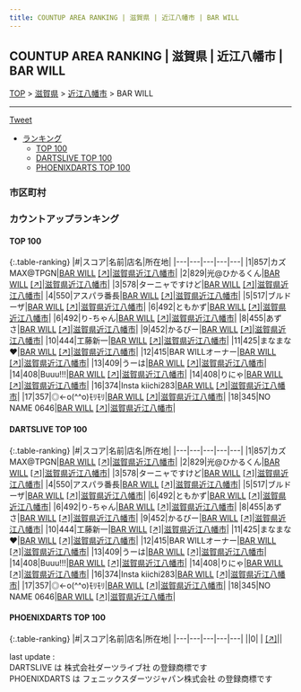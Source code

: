 ```yaml
---
title: COUNTUP AREA RANKING | 滋賀県 | 近江八幡市 | BAR WILL
---
```

## COUNTUP AREA RANKING | 滋賀県 | 近江八幡市 | BAR WILL

[TOP](/darts/rank/) > [滋賀県](/darts/rank/滋賀県/) > [近江八幡市](/darts/rank/滋賀県/近江八幡市/) > BAR WILL

___

<a href="https://twitter.com/share?ref_src=twsrc%5Etfw" data-text="COUNTUP AREA RANKING | 滋賀県近江八幡市BAR WILL" class="twitter-share-button" data-hashtags="DARTSLIVE,PHOENIXDARTS,darts,ダーツ" data-show-count="false">Tweet</a>

* [ランキング](#カウントアップランキング)
    * [TOP 100](#top-100)
    * [DARTSLIVE TOP 100](#dartslive-top-100)
    * [PHOENIXDARTS TOP 100](#phoenixdarts-top-100)

### 市区町村

<ul>

</ul>

### カウントアップランキング

#### TOP 100



{:.table-ranking}
|#|スコア|名前|店名|所在地|
|---|---|---|---|---|
|1|857|<span class="rank-name-dl">カズMAX@TPGN</span>|<a href="/darts/rank/shops/dff72a6590beff2dfec1ae84bb28bd87.html">BAR WILL</a> <a href="https://search.dartslive.com/jp/shop/dff72a6590beff2dfec1ae84bb28bd87">[↗]</a>|<a href="/darts/rank/滋賀県/近江八幡市">滋賀県近江八幡市</a>|
|2|829|<span class="rank-name-dl">光@ひかるくん</span>|<a href="/darts/rank/shops/dff72a6590beff2dfec1ae84bb28bd87.html">BAR WILL</a> <a href="https://search.dartslive.com/jp/shop/dff72a6590beff2dfec1ae84bb28bd87">[↗]</a>|<a href="/darts/rank/滋賀県/近江八幡市">滋賀県近江八幡市</a>|
|3|578|<span class="rank-name-dl">ターニャですけど</span>|<a href="/darts/rank/shops/dff72a6590beff2dfec1ae84bb28bd87.html">BAR WILL</a> <a href="https://search.dartslive.com/jp/shop/dff72a6590beff2dfec1ae84bb28bd87">[↗]</a>|<a href="/darts/rank/滋賀県/近江八幡市">滋賀県近江八幡市</a>|
|4|550|<span class="rank-name-dl">アスパラ番長</span>|<a href="/darts/rank/shops/dff72a6590beff2dfec1ae84bb28bd87.html">BAR WILL</a> <a href="https://search.dartslive.com/jp/shop/dff72a6590beff2dfec1ae84bb28bd87">[↗]</a>|<a href="/darts/rank/滋賀県/近江八幡市">滋賀県近江八幡市</a>|
|5|517|<span class="rank-name-dl">ブルドーザ</span>|<a href="/darts/rank/shops/dff72a6590beff2dfec1ae84bb28bd87.html">BAR WILL</a> <a href="https://search.dartslive.com/jp/shop/dff72a6590beff2dfec1ae84bb28bd87">[↗]</a>|<a href="/darts/rank/滋賀県/近江八幡市">滋賀県近江八幡市</a>|
|6|492|<span class="rank-name-dl">ともかず</span>|<a href="/darts/rank/shops/dff72a6590beff2dfec1ae84bb28bd87.html">BAR WILL</a> <a href="https://search.dartslive.com/jp/shop/dff72a6590beff2dfec1ae84bb28bd87">[↗]</a>|<a href="/darts/rank/滋賀県/近江八幡市">滋賀県近江八幡市</a>|
|6|492|<span class="rank-name-dl">り-ちゃん</span>|<a href="/darts/rank/shops/dff72a6590beff2dfec1ae84bb28bd87.html">BAR WILL</a> <a href="https://search.dartslive.com/jp/shop/dff72a6590beff2dfec1ae84bb28bd87">[↗]</a>|<a href="/darts/rank/滋賀県/近江八幡市">滋賀県近江八幡市</a>|
|8|455|<span class="rank-name-dl">あずさ</span>|<a href="/darts/rank/shops/dff72a6590beff2dfec1ae84bb28bd87.html">BAR WILL</a> <a href="https://search.dartslive.com/jp/shop/dff72a6590beff2dfec1ae84bb28bd87">[↗]</a>|<a href="/darts/rank/滋賀県/近江八幡市">滋賀県近江八幡市</a>|
|9|452|<span class="rank-name-dl">かるびー</span>|<a href="/darts/rank/shops/dff72a6590beff2dfec1ae84bb28bd87.html">BAR WILL</a> <a href="https://search.dartslive.com/jp/shop/dff72a6590beff2dfec1ae84bb28bd87">[↗]</a>|<a href="/darts/rank/滋賀県/近江八幡市">滋賀県近江八幡市</a>|
|10|444|<span class="rank-name-dl">工藤新一</span>|<a href="/darts/rank/shops/dff72a6590beff2dfec1ae84bb28bd87.html">BAR WILL</a> <a href="https://search.dartslive.com/jp/shop/dff72a6590beff2dfec1ae84bb28bd87">[↗]</a>|<a href="/darts/rank/滋賀県/近江八幡市">滋賀県近江八幡市</a>|
|11|425|<span class="rank-name-dl">まなまな♥</span>|<a href="/darts/rank/shops/dff72a6590beff2dfec1ae84bb28bd87.html">BAR WILL</a> <a href="https://search.dartslive.com/jp/shop/dff72a6590beff2dfec1ae84bb28bd87">[↗]</a>|<a href="/darts/rank/滋賀県/近江八幡市">滋賀県近江八幡市</a>|
|12|415|<span class="rank-name-dl">BAR WILLオーナー</span>|<a href="/darts/rank/shops/dff72a6590beff2dfec1ae84bb28bd87.html">BAR WILL</a> <a href="https://search.dartslive.com/jp/shop/dff72a6590beff2dfec1ae84bb28bd87">[↗]</a>|<a href="/darts/rank/滋賀県/近江八幡市">滋賀県近江八幡市</a>|
|13|409|<span class="rank-name-dl">うーは</span>|<a href="/darts/rank/shops/dff72a6590beff2dfec1ae84bb28bd87.html">BAR WILL</a> <a href="https://search.dartslive.com/jp/shop/dff72a6590beff2dfec1ae84bb28bd87">[↗]</a>|<a href="/darts/rank/滋賀県/近江八幡市">滋賀県近江八幡市</a>|
|14|408|<span class="rank-name-dl">Buuu!!!</span>|<a href="/darts/rank/shops/dff72a6590beff2dfec1ae84bb28bd87.html">BAR WILL</a> <a href="https://search.dartslive.com/jp/shop/dff72a6590beff2dfec1ae84bb28bd87">[↗]</a>|<a href="/darts/rank/滋賀県/近江八幡市">滋賀県近江八幡市</a>|
|14|408|<span class="rank-name-dl">りにゃ</span>|<a href="/darts/rank/shops/dff72a6590beff2dfec1ae84bb28bd87.html">BAR WILL</a> <a href="https://search.dartslive.com/jp/shop/dff72a6590beff2dfec1ae84bb28bd87">[↗]</a>|<a href="/darts/rank/滋賀県/近江八幡市">滋賀県近江八幡市</a>|
|16|374|<span class="rank-name-dl">Insta kiichi283</span>|<a href="/darts/rank/shops/dff72a6590beff2dfec1ae84bb28bd87.html">BAR WILL</a> <a href="https://search.dartslive.com/jp/shop/dff72a6590beff2dfec1ae84bb28bd87">[↗]</a>|<a href="/darts/rank/滋賀県/近江八幡市">滋賀県近江八幡市</a>|
|17|357|<span class="rank-name-dl">◎←o(^^o)ﾓﾘﾓﾘ</span>|<a href="/darts/rank/shops/dff72a6590beff2dfec1ae84bb28bd87.html">BAR WILL</a> <a href="https://search.dartslive.com/jp/shop/dff72a6590beff2dfec1ae84bb28bd87">[↗]</a>|<a href="/darts/rank/滋賀県/近江八幡市">滋賀県近江八幡市</a>|
|18|345|<span class="rank-name-dl">NO NAME 0646</span>|<a href="/darts/rank/shops/dff72a6590beff2dfec1ae84bb28bd87.html">BAR WILL</a> <a href="https://search.dartslive.com/jp/shop/dff72a6590beff2dfec1ae84bb28bd87">[↗]</a>|<a href="/darts/rank/滋賀県/近江八幡市">滋賀県近江八幡市</a>|


#### DARTSLIVE TOP 100



{:.table-ranking}
|#|スコア|名前|店名|所在地|
|---|---|---|---|---|
|1|857|<span class="rank-name-dl">カズMAX@TPGN</span>|<a href="/darts/rank/shops/dff72a6590beff2dfec1ae84bb28bd87.html">BAR WILL</a> <a href="https://search.dartslive.com/jp/shop/dff72a6590beff2dfec1ae84bb28bd87">[↗]</a>|<a href="/darts/rank/滋賀県/近江八幡市">滋賀県近江八幡市</a>|
|2|829|<span class="rank-name-dl">光@ひかるくん</span>|<a href="/darts/rank/shops/dff72a6590beff2dfec1ae84bb28bd87.html">BAR WILL</a> <a href="https://search.dartslive.com/jp/shop/dff72a6590beff2dfec1ae84bb28bd87">[↗]</a>|<a href="/darts/rank/滋賀県/近江八幡市">滋賀県近江八幡市</a>|
|3|578|<span class="rank-name-dl">ターニャですけど</span>|<a href="/darts/rank/shops/dff72a6590beff2dfec1ae84bb28bd87.html">BAR WILL</a> <a href="https://search.dartslive.com/jp/shop/dff72a6590beff2dfec1ae84bb28bd87">[↗]</a>|<a href="/darts/rank/滋賀県/近江八幡市">滋賀県近江八幡市</a>|
|4|550|<span class="rank-name-dl">アスパラ番長</span>|<a href="/darts/rank/shops/dff72a6590beff2dfec1ae84bb28bd87.html">BAR WILL</a> <a href="https://search.dartslive.com/jp/shop/dff72a6590beff2dfec1ae84bb28bd87">[↗]</a>|<a href="/darts/rank/滋賀県/近江八幡市">滋賀県近江八幡市</a>|
|5|517|<span class="rank-name-dl">ブルドーザ</span>|<a href="/darts/rank/shops/dff72a6590beff2dfec1ae84bb28bd87.html">BAR WILL</a> <a href="https://search.dartslive.com/jp/shop/dff72a6590beff2dfec1ae84bb28bd87">[↗]</a>|<a href="/darts/rank/滋賀県/近江八幡市">滋賀県近江八幡市</a>|
|6|492|<span class="rank-name-dl">ともかず</span>|<a href="/darts/rank/shops/dff72a6590beff2dfec1ae84bb28bd87.html">BAR WILL</a> <a href="https://search.dartslive.com/jp/shop/dff72a6590beff2dfec1ae84bb28bd87">[↗]</a>|<a href="/darts/rank/滋賀県/近江八幡市">滋賀県近江八幡市</a>|
|6|492|<span class="rank-name-dl">り-ちゃん</span>|<a href="/darts/rank/shops/dff72a6590beff2dfec1ae84bb28bd87.html">BAR WILL</a> <a href="https://search.dartslive.com/jp/shop/dff72a6590beff2dfec1ae84bb28bd87">[↗]</a>|<a href="/darts/rank/滋賀県/近江八幡市">滋賀県近江八幡市</a>|
|8|455|<span class="rank-name-dl">あずさ</span>|<a href="/darts/rank/shops/dff72a6590beff2dfec1ae84bb28bd87.html">BAR WILL</a> <a href="https://search.dartslive.com/jp/shop/dff72a6590beff2dfec1ae84bb28bd87">[↗]</a>|<a href="/darts/rank/滋賀県/近江八幡市">滋賀県近江八幡市</a>|
|9|452|<span class="rank-name-dl">かるびー</span>|<a href="/darts/rank/shops/dff72a6590beff2dfec1ae84bb28bd87.html">BAR WILL</a> <a href="https://search.dartslive.com/jp/shop/dff72a6590beff2dfec1ae84bb28bd87">[↗]</a>|<a href="/darts/rank/滋賀県/近江八幡市">滋賀県近江八幡市</a>|
|10|444|<span class="rank-name-dl">工藤新一</span>|<a href="/darts/rank/shops/dff72a6590beff2dfec1ae84bb28bd87.html">BAR WILL</a> <a href="https://search.dartslive.com/jp/shop/dff72a6590beff2dfec1ae84bb28bd87">[↗]</a>|<a href="/darts/rank/滋賀県/近江八幡市">滋賀県近江八幡市</a>|
|11|425|<span class="rank-name-dl">まなまな♥</span>|<a href="/darts/rank/shops/dff72a6590beff2dfec1ae84bb28bd87.html">BAR WILL</a> <a href="https://search.dartslive.com/jp/shop/dff72a6590beff2dfec1ae84bb28bd87">[↗]</a>|<a href="/darts/rank/滋賀県/近江八幡市">滋賀県近江八幡市</a>|
|12|415|<span class="rank-name-dl">BAR WILLオーナー</span>|<a href="/darts/rank/shops/dff72a6590beff2dfec1ae84bb28bd87.html">BAR WILL</a> <a href="https://search.dartslive.com/jp/shop/dff72a6590beff2dfec1ae84bb28bd87">[↗]</a>|<a href="/darts/rank/滋賀県/近江八幡市">滋賀県近江八幡市</a>|
|13|409|<span class="rank-name-dl">うーは</span>|<a href="/darts/rank/shops/dff72a6590beff2dfec1ae84bb28bd87.html">BAR WILL</a> <a href="https://search.dartslive.com/jp/shop/dff72a6590beff2dfec1ae84bb28bd87">[↗]</a>|<a href="/darts/rank/滋賀県/近江八幡市">滋賀県近江八幡市</a>|
|14|408|<span class="rank-name-dl">Buuu!!!</span>|<a href="/darts/rank/shops/dff72a6590beff2dfec1ae84bb28bd87.html">BAR WILL</a> <a href="https://search.dartslive.com/jp/shop/dff72a6590beff2dfec1ae84bb28bd87">[↗]</a>|<a href="/darts/rank/滋賀県/近江八幡市">滋賀県近江八幡市</a>|
|14|408|<span class="rank-name-dl">りにゃ</span>|<a href="/darts/rank/shops/dff72a6590beff2dfec1ae84bb28bd87.html">BAR WILL</a> <a href="https://search.dartslive.com/jp/shop/dff72a6590beff2dfec1ae84bb28bd87">[↗]</a>|<a href="/darts/rank/滋賀県/近江八幡市">滋賀県近江八幡市</a>|
|16|374|<span class="rank-name-dl">Insta kiichi283</span>|<a href="/darts/rank/shops/dff72a6590beff2dfec1ae84bb28bd87.html">BAR WILL</a> <a href="https://search.dartslive.com/jp/shop/dff72a6590beff2dfec1ae84bb28bd87">[↗]</a>|<a href="/darts/rank/滋賀県/近江八幡市">滋賀県近江八幡市</a>|
|17|357|<span class="rank-name-dl">◎←o(^^o)ﾓﾘﾓﾘ</span>|<a href="/darts/rank/shops/dff72a6590beff2dfec1ae84bb28bd87.html">BAR WILL</a> <a href="https://search.dartslive.com/jp/shop/dff72a6590beff2dfec1ae84bb28bd87">[↗]</a>|<a href="/darts/rank/滋賀県/近江八幡市">滋賀県近江八幡市</a>|
|18|345|<span class="rank-name-dl">NO NAME 0646</span>|<a href="/darts/rank/shops/dff72a6590beff2dfec1ae84bb28bd87.html">BAR WILL</a> <a href="https://search.dartslive.com/jp/shop/dff72a6590beff2dfec1ae84bb28bd87">[↗]</a>|<a href="/darts/rank/滋賀県/近江八幡市">滋賀県近江八幡市</a>|


#### PHOENIXDARTS TOP 100



{:.table-ranking}
|#|スコア|名前|店名|所在地|
|---|---|---|---|---|
||0|<span class="rank-name-dl"> </span>|<a href="/darts/rank/shops/.html"></a> <a href="">[↗]</a>|<a href="/darts/rank//"></a>|


<div class="footer border-top border-gray-light mt-5 pt-3 text-right text-gray">
    last update : <span style="font-weight: italic" id="foot_last_modified"></span><br />
    DARTSLIVE は 株式会社ダーツライブ社 の登録商標です<br />
    PHOENIXDARTS は フェニックスダーツジャパン株式会社 の登録商標です<br />
</div>

<script src="https://cdnjs.cloudflare.com/ajax/libs/jquery.tablesorter/2.31.3/js/jquery.tablesorter.min.js" integrity="sha512-qzgd5cYSZcosqpzpn7zF2ZId8f/8CHmFKZ8j7mU4OUXTNRd5g+ZHBPsgKEwoqxCtdQvExE5LprwwPAgoicguNg==" crossorigin="anonymous" referrerpolicy="no-referrer"></script>
<link rel="stylesheet" href="https://cdnjs.cloudflare.com/ajax/libs/jquery.tablesorter/2.31.3/css/theme.default.min.css" integrity="sha512-wghhOJkjQX0Lh3NSWvNKeZ0ZpNn+SPVXX1Qyc9OCaogADktxrBiBdKGDoqVUOyhStvMBmJQ8ZdMHiR3wuEq8+w==" crossorigin="anonymous" referrerpolicy="no-referrer" />
<script>
$(function() {
    $(".table-ranking").tablesorter({sortList:[[0, 0]]});
    $("#foot_last_modified").text(formatDate(new Date(document.lastModified), 'yyyy-MM-dd HH:mm:ss'));
});
</script>

<script async src="https://platform.twitter.com/widgets.js" charset="utf-8"></script>